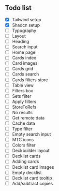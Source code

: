 ## Todo list

- [x] Tailwind setup
- [x] Shadcn setup
- [ ] Typography
- [ ] Layout
- [ ] Heading
- [ ] Search input
- [ ] Home page
- [ ] Cards index
- [ ] Card images
- [ ] Cards grid
- [ ] Cards search
- [ ] Cards filters store
- [ ] Table view
- [ ] Filters box
- [ ] Sets filter
- [ ] Apply filters
- [ ] StoreToRefs
- [ ] No results
- [ ] Get remote data
- [ ] Cache data
- [ ] Type filter
- [ ] Empty search input
- [ ] MTG icons
- [ ] Colors filter
- [ ] Deckbuilder layout
- [ ] Decklist cards
- [ ] Adding cards
- [ ] Decklist card images
- [ ] Empty decklist
- [ ] Decklist card tooltip
- [ ] Add/subtract copies
